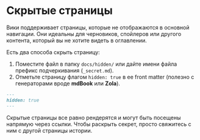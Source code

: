 # Скрытые страницы

Вики поддерживает страницы, которые не отображаются в основной навигации. Они идеальны для черновиков, спойлеров или другого контента, который вы не хотите видеть в оглавлении.

Есть два способа скрыть страницу:

1. Поместите файл в папку `docs/hidden/` или дайте имени файла префикс подчеркивания (`_secret.md`).
2. Отметьте страницу флагом `hidden: true` в ее front matter (полезно с генераторами вроде **mdBook** или **Zola**).

```markdown
---
hidden: true
---
```

Скрытые страницы все равно рендерятся и могут быть посещены напрямую через ссылки. Чтобы раскрыть секрет, просто свяжитесь с ним с другой страницы истории.
